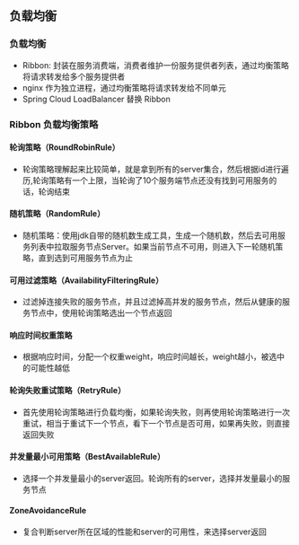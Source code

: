 ## 负载均衡

### 负载均衡
- Ribbon: 封装在服务消费端，消费者维护一份服务提供者列表，通过均衡策略将请求转发给多个服务提供者
- nginx 作为独立进程，通过均衡策略将请求转发给不同单元
- Spring Cloud LoadBalancer  替换 Ribbon



### Ribbon 负载均衡策略

#### 轮询策略（RoundRobinRule）

- 轮询策略理解起来比较简单，就是拿到所有的server集合，然后根据id进行遍历,轮询策略有一个上限，当轮询了10个服务端节点还没有找到可用服务的话，轮询结束

#### 随机策略（RandomRule）

- 随机策略：使用jdk自带的随机数生成工具，生成一个随机数，然后去可用服务列表中拉取服务节点Server。如果当前节点不可用，则进入下一轮随机策略，直到选到可用服务节点为止

#### 可用过滤策略（AvailabilityFilteringRule）

- 过滤掉连接失败的服务节点，并且过滤掉高并发的服务节点，然后从健康的服务节点中，使用轮询策略选出一个节点返回

#### 响应时间权重策略

- 根据响应时间，分配一个权重weight，响应时间越长，weight越小，被选中的可能性越低

#### 轮询失败重试策略（RetryRule）

- 首先使用轮询策略进行负载均衡，如果轮询失败，则再使用轮询策略进行一次重试，相当于重试下一个节点，看下一个节点是否可用，如果再失败，则直接返回失败

#### 并发量最小可用策略（BestAvailableRule）

- 选择一个并发量最小的server返回。轮询所有的server，选择并发量最小的服务节点

#### ZoneAvoidanceRule

- 复合判断server所在区域的性能和server的可用性，来选择server返回

